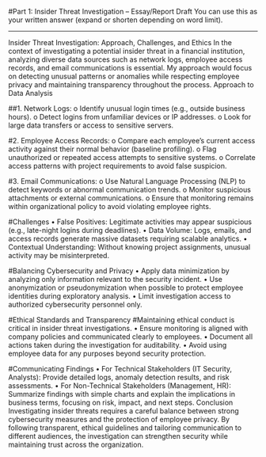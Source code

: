 #Part 1: Insider Threat Investigation – Essay/Report Draft
You can use this as your written answer (expand or shorten depending on word limit).
________________________________________
Insider Threat Investigation: Approach, Challenges, and Ethics
In the context of investigating a potential insider threat in a financial institution, analyzing diverse data sources such as network logs, employee access records, and email communications is essential. My approach would focus on detecting unusual patterns or anomalies while respecting employee privacy and maintaining transparency throughout the process.
Approach to Data Analysis

##1.	Network Logs:
o	Identify unusual login times (e.g., outside business hours).
o	Detect logins from unfamiliar devices or IP addresses.
o	Look for large data transfers or access to sensitive servers.

#2.	Employee Access Records:
o	Compare each employee’s current access activity against their normal behavior (baseline profiling).
o	Flag unauthorized or repeated access attempts to sensitive systems.
o	Correlate access patterns with project requirements to avoid false suspicion.

#3.	Email Communications:
o	Use Natural Language Processing (NLP) to detect keywords or abnormal communication trends.
o	Monitor suspicious attachments or external communications.
o	Ensure that monitoring remains within organizational policy to avoid violating employee rights.

#Challenges
•	False Positives: Legitimate activities may appear suspicious (e.g., late-night logins during deadlines).
•	Data Volume: Logs, emails, and access records generate massive datasets requiring scalable analytics.
•	Contextual Understanding: Without knowing project assignments, unusual activity may be misinterpreted.

#Balancing Cybersecurity and Privacy
•	Apply data minimization by analyzing only information relevant to the security incident.
•	Use anonymization or pseudonymization when possible to protect employee identities during exploratory analysis.
•	Limit investigation access to authorized cybersecurity personnel only.

#Ethical Standards and Transparency
#Maintaining ethical conduct is critical in insider threat investigations.
•	Ensure monitoring is aligned with company policies and communicated clearly to employees.
•	Document all actions taken during the investigation for auditability.
•	Avoid using employee data for any purposes beyond security protection.

#Communicating Findings
•	For Technical Stakeholders (IT Security, Analysts): Provide detailed logs, anomaly detection results, and risk assessments.
•	For Non-Technical Stakeholders (Management, HR): Summarize findings with simple charts and explain the implications in business terms, focusing on risk, impact, and next steps.
Conclusion
Investigating insider threats requires a careful balance between strong cybersecurity measures and the protection of employee privacy. By following transparent, ethical guidelines and tailoring communication to different audiences, the investigation can strengthen security while maintaining trust across the organization.


